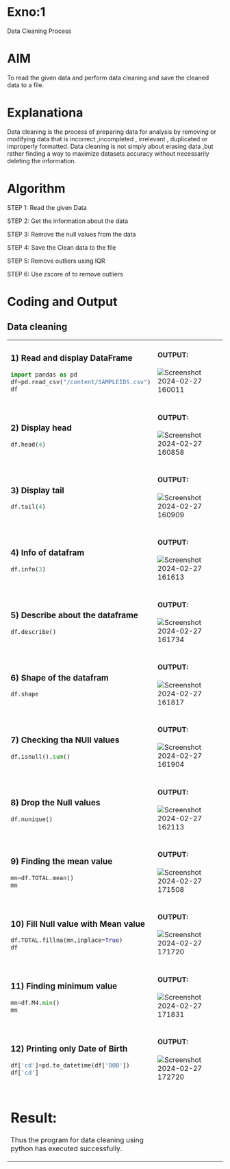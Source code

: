 # Exno:1
Data Cleaning Process

# AIM
To read the given data and perform data cleaning and save the cleaned data to a file.

# Explanationa
Data cleaning is the process of preparing data for analysis by removing or modifying data that is incorrect ,incompleted , irrelevant , duplicated or improperly formatted. Data cleaning is not simply about erasing data ,but rather finding a way to maximize datasets accuracy without necessarily deleting the information.

# Algorithm
STEP 1: Read the given Data

STEP 2: Get the information about the data

STEP 3: Remove the null values from the data

STEP 4: Save the Clean data to the file

STEP 5: Remove outliers using IQR

STEP 6: Use zscore of to remove outliers

# Coding and Output
## Data cleaning
<table>
  <tr>
    <td width=50%>

### 1) Read and display DataFrame
```Python
import pandas as pd
df=pd.read_csv("/content/SAMPLEIDS.csv")
df
```
  </td>
  <td>
              
#### OUTPUT:

![Screenshot 2024-02-27 160011](https://github.com/BALUREDDYVELAYUDHAMGOWTHAM/exno1/assets/119559905/374817ca-588d-4ce9-ad1b-8898275ff330)


</td>
</tr>
<tr>
  <td width=50%>
              
### 2) Display head
```Python
df.head(4)
```
  </td>
  <td>

              
#### OUTPUT:

![Screenshot 2024-02-27 160858](https://github.com/BALUREDDYVELAYUDHAMGOWTHAM/exno1/assets/119559905/7ff8dc08-e462-47de-90f6-3f15d23a7bc4)

</td>
</tr>
<tr>
  <td width=50%>

### 3) Display tail
```Python
df.tail(4)
```
  </td>
  <td>
              
#### OUTPUT:

![Screenshot 2024-02-27 160909](https://github.com/BALUREDDYVELAYUDHAMGOWTHAM/exno1/assets/119559905/cc5835ee-8e45-4d9b-8186-a0a9555e5ee2)

</td>
</tr>
<tr>
  <td width=50%>

### 4) Info of datafram
```Python
df.info(3)
```
  </td>
  <td>
              
#### OUTPUT:

![Screenshot 2024-02-27 161613](https://github.com/BALUREDDYVELAYUDHAMGOWTHAM/exno1/assets/119559905/bd98f185-b0f7-4aa0-aad5-34cf0de4f7ce)


</td>
</tr>
<tr>
  <td width=50%>

### 5) Describe about the dataframe
```Python
df.describe()
```
  </td>
  <td>
              
#### OUTPUT:

![Screenshot 2024-02-27 161734](https://github.com/BALUREDDYVELAYUDHAMGOWTHAM/exno1/assets/119559905/1244543f-1efa-4de8-a814-193dac11da80)


</td>
</tr>
<tr>
  <td width=50%>

### 6) Shape of the datafram
```Python
df.shape
```
  </td>
  <td>
              
#### OUTPUT:

![Screenshot 2024-02-27 161817](https://github.com/BALUREDDYVELAYUDHAMGOWTHAM/exno1/assets/119559905/3c12a861-c592-45d8-84e6-ef6711d22f74)

</td>
</tr>
<tr>
  <td width=50%>

### 7) Checking tha NUll values
```Python
df.isnull().sum()
```
  </td>
  <td>
              
#### OUTPUT:

![Screenshot 2024-02-27 161904](https://github.com/BALUREDDYVELAYUDHAMGOWTHAM/exno1/assets/119559905/89d06b3b-8d22-4de3-ac75-34294024389e)

</td>
</tr>
<tr>
  <td width=50%>

### 8) Drop the Null values
```Python
df.nunique()

```
  </td>
  <td>
              
#### OUTPUT:

![Screenshot 2024-02-27 162113](https://github.com/BALUREDDYVELAYUDHAMGOWTHAM/exno1/assets/119559905/836eb8b4-c9d7-447a-ab98-f541110f727d)

</td>
</tr>
<tr>
  <td width=50%>

### 9) Finding the mean value
```Python
mn=df.TOTAL.mean()
mn
```
  </td>
  <td>
              
#### OUTPUT:

![Screenshot 2024-02-27 171508](https://github.com/BALUREDDYVELAYUDHAMGOWTHAM/exno1/assets/119559905/c4e865f3-9c77-4f1a-b03d-66e29cc36ba2)


</td>
</tr>
<tr>
  <td width=50%>

### 10) Fill Null value with Mean value
```Python
df.TOTAL.fillna(mn,inplace=True)
df
```
  </td>
  <td>
              
#### OUTPUT:

![Screenshot 2024-02-27 171720](https://github.com/BALUREDDYVELAYUDHAMGOWTHAM/exno1/assets/119559905/7616aa46-2fdf-45bf-a321-39b8e6e2b441)


</td>
</tr>
<tr>
  <td width=50%>
    
### 11) Finding minimum value
```Python
mn=df.M4.min()
mn
```
  </td>
  <td>
              
#### OUTPUT:


![Screenshot 2024-02-27 171831](https://github.com/BALUREDDYVELAYUDHAMGOWTHAM/exno1/assets/119559905/7a7bf6ee-daa7-480a-ae1b-d67bebd22e2b)



</td>
</tr>
<tr>
  <td width=50%>

### 12) Printing only Date of Birth
```Python
df['cd']=pd.to_datetime(df['DOB'])
df['cd']
```
  </td>
  <td>
              
#### OUTPUT:

![Screenshot 2024-02-27 172720](https://github.com/BALUREDDYVELAYUDHAMGOWTHAM/exno1/assets/119559905/2da7285f-ead4-4a60-8bad-f430c407ee64)



</td>
</tr>
<tr>
  <td width=50%>

# Result:
  Thus the program for data cleaning using python has executed successfully.

